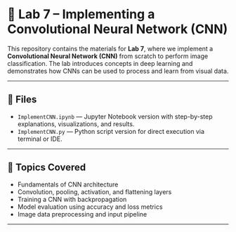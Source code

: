 # 🧠 Lab 7 – Implementing a Convolutional Neural Network (CNN)

This repository contains the materials for **Lab 7**, where we implement a **Convolutional Neural Network (CNN)** from scratch to perform image classification. The lab introduces concepts in deep learning and demonstrates how CNNs can be used to process and learn from visual data.

---

## 📁 Files

- `ImplementCNN.ipynb` — Jupyter Notebook version with step-by-step explanations, visualizations, and results.
- `ImplementCNN.py` — Python script version for direct execution via terminal or IDE.

---

## 🧠 Topics Covered

- Fundamentals of CNN architecture  
- Convolution, pooling, activation, and flattening layers  
- Training a CNN with backpropagation  
- Model evaluation using accuracy and loss metrics  
- Image data preprocessing and input pipeline

---

